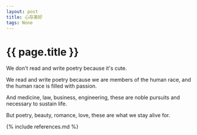 ```yaml
---
layout: post
title: 心存美好
tags: None 
---
```



{{ page.title }}
================

We don't read and write poetry because it's cute. 


We read and write poetry because we are members of the human race, and the human race is filled with passion.


And medicine, law, business, engineering, these are noble pursuits and necessary to sustain life.

 
But poetry, beauty, romance, love, these are what we stay alive for.




{% include references.md %}
